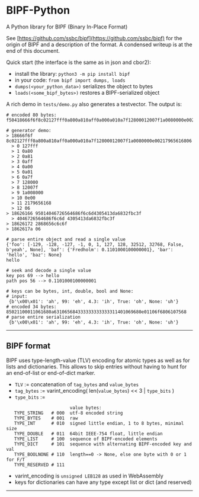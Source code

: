 # BIPF-Python
A Python library for BIPF (Binary In-Place Format)

See [https://github.com/ssbc/bipf](https://github.com/ssbc/bipf)
for the origin of BIPF and a description of the format. A condensed
writeup is at the end of this document.

Quick start (the interface is the same as in json and cbor2):

- install the library: ```python3 -m pip install bipf```
- in your code: ```from bipf import dumps, loads```
- ```dumps(<your_python_data>)``` serializes the object to bytes
- ```loads(<some_bipf_bytes>)``` restores a BIPF-serialized object

A rich demo in ```tests/demo.py``` also generates a testvector. The output is:

```
# encoded 80 bytes: f50418666f6f8c02127fff0a800a810aff0a000a010a7f12800012007f1a0080000e002179656168061862616695014046726564686f6c6d4305413da6832fbc3f186261722868656c6c6f1862617a06

# generator demo:
> 18666f6f 8c02127fff0a800a810aff0a000a010a7f12800012007f1a0080000e00217965616806
  > 0 127fff
  > 1 0a80
  > 2 0a81
  > 3 0aff
  > 4 0a00
  > 5 0a01
  > 6 0a7f
  > 7 128000
  > 8 12007f
  > 9 1a008000
  > 10 0e00
  > 11 2179656168
  > 12 06
> 18626166 95014046726564686f6c6d4305413da6832fbc3f
  > 4046726564686f6c6d 4305413da6832fbc3f
> 18626172 2868656c6c6f
> 1862617a 06

# parse entire object and read a single value
{'foo': [-129, -128, -127, -1, 0, 1, 127, 128, 32512, 32768, False, b'yeah', None], 'baf': {'Fredholm': 0.1101000100000001}, 'bar': 'hello', 'baz': None}
hello

# seek and decode a single value
key pos 69 --> hello
path pos 56 --> 0.1101000100000001

# keys can be bytes, int, double, bool and None:
# input:
 {b'\x00\x01': 'ah', 99: 'eh', 4.3: 'ih', True: 'oh', None: 'uh'}
# encoded 34 bytes: 85021100011061680a631065684333333333333311401069680e01106f6806107568
# parse entire serialization
 {b'\x00\x01': 'ah', 99: 'eh', 4.3: 'ih', True: 'oh', None: 'uh'}
```

---

## BIPF format

BIPF uses type-length-value (TLV) encoding for atomic types
as well as for lists and dictionaries. This allows to skip entries
without having to hunt for an end-of-list or end-of-dict marker.

- ```TLV``` := concatenation of ```tag_bytes``` and ```value_bytes```
- ```tag_bytes``` := varint_encoding( len(```value_bytes```) << 3 | ```type_bits``` )
- ```type_bits``` :=
```
                        value bytes:
   TYPE_STRING   # 000  utf-8 encoded string
   TYPE_BYTES    # 001  raw
   TYPE_INT      # 010  signed little endian, 1 to 8 bytes, minimal size
   TYPE_DOUBLE   # 011  64bit IEEE-754 float, little endian
   TYPE_LIST     # 100  sequence of BIPF-encoded elements
   TYPE_DICT     # 101  sequence with alternating BIPF-encoded key and val
   TYPE_BOOLNONE # 110  length==0 -> None, else one byte with 0 or 1 for F/T
   TYPE_RESERVED # 111
```
- varint_encoding is ```unsigned LEB128``` as used in WebAssembly
- keys for dictionaries can have any type except list or dict (and reserved)

---
